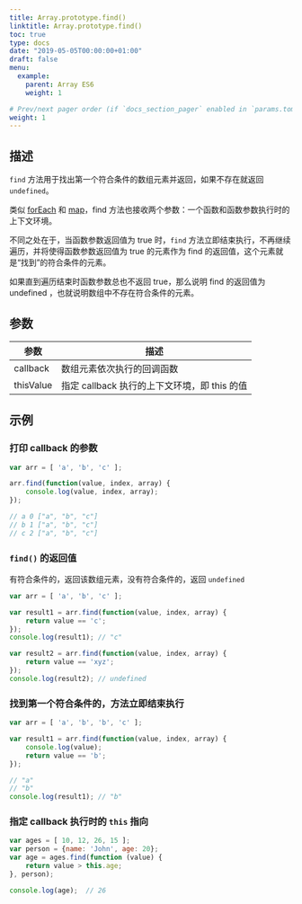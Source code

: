 ```yaml
---
title: Array.prototype.find()
linktitle: Array.prototype.find()
toc: true
type: docs
date: "2019-05-05T00:00:00+01:00"
draft: false
menu:
  example:
    parent: Array ES6
    weight: 1

# Prev/next pager order (if `docs_section_pager` enabled in `params.toml`)
weight: 1
---
```


## 描述

`find` 方法用于找出第一个符合条件的数组元素并返回，如果不存在就返回 `undefined`。

类似 [forEach](../02-Array-ES5/01-Array.prototype.forEach) 和 [map](../02-Array-ES5/01-Array.prototype.map)，find 方法也接收两个参数：一个函数和函数参数执行时的上下文环境。

不同之处在于，当函数参数返回值为 true 时，`find` 方法立即结束执行，不再继续遍历，并将使得函数参数返回值为 true 的元素作为 find 的返回值，这个元素就是“找到”的符合条件的元素。

如果直到遍历结束时函数参数总也不返回 true，那么说明 find 的返回值为 undefined ，也就说明数组中不存在符合条件的元素。


## 参数

参数 | 描述
--- | ---
callback | 数组元素依次执行的回调函数
thisValue | 指定 callback 执行的上下文环境，即 this 的值


## 示例

### 打印 callback 的参数 

```js
var arr = [ 'a', 'b', 'c' ];

arr.find(function(value, index, array) {
    console.log(value, index, array);
});

// a 0 ["a", "b", "c"]
// b 1 ["a", "b", "c"]
// c 2 ["a", "b", "c"]
```

### `find()` 的返回值

有符合条件的，返回该数组元素，没有符合条件的，返回 `undefined`

```js
var arr = [ 'a', 'b', 'c' ];

var result1 = arr.find(function(value, index, array) {
    return value == 'c'; 
});
console.log(result1); // "c"

var result2 = arr.find(function(value, index, array) {
    return value == 'xyz'; 
});
console.log(result2); // undefined
```

### 找到第一个符合条件的，方法立即结束执行

```js
var arr = [ 'a', 'b', 'b', 'c' ];

var result1 = arr.find(function(value, index, array) {
    console.log(value);
    return value == 'b'; 
});

// "a"
// "b"
console.log(result1); // "b"
```

### 指定 callback 执行时的 `this` 指向

```js
var ages = [ 10, 12, 26, 15 ];
var person = {name: 'John', age: 20};
var age = ages.find(function (value) {
    return value > this.age;
}, person);

console.log(age);  // 26
```


